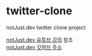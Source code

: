 # twitter-clone
notJust․dev twitter clone project

[notJust.dev 유튜브 강의](https://www.youtube.com/watch?v=sNixa64aG9Y) 참조  
[notJust.dev 깃허브 주소](https://github.com/notJust-dev/Twitter)
